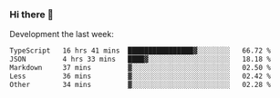 ### Hi there 👋

Development the last week:
<!--START_SECTION:waka-->

```txt
TypeScript   16 hrs 41 mins  ████████████████▓░░░░░░░░   66.72 %
JSON         4 hrs 33 mins   ████▓░░░░░░░░░░░░░░░░░░░░   18.18 %
Markdown     37 mins         ▓░░░░░░░░░░░░░░░░░░░░░░░░   02.50 %
Less         36 mins         ▓░░░░░░░░░░░░░░░░░░░░░░░░   02.42 %
Other        34 mins         ▓░░░░░░░░░░░░░░░░░░░░░░░░   02.28 %
```

<!--END_SECTION:waka-->

<!--
**JASONPANGGO/jasonpanggo** is a ✨ _special_ ✨ repository because its `README.md` (this file) appears on your GitHub profile.

Here are some ideas to get you started:

- 🔭 I’m currently working on ...
- 🌱 I’m currently learning ...
- 👯 I’m looking to collaborate on ...
- 🤔 I’m looking for help with ...
- 💬 Ask me about ...
- 📫 How to reach me: ...
- 😄 Pronouns: ...
- ⚡ Fun fact: ...
-->
